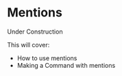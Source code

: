 # Mentions

Under Construction

This will cover:
- How to use mentions
- Making a Command with mentions